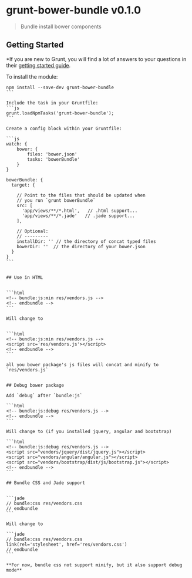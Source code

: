# grunt-bower-bundle v0.1.0

> Bundle install bower components
> 



## Getting Started

*If you are new to Grunt, you will find a lot of answers to your questions in their [getting started guide](http://gruntjs.com/getting-started).

To install the module:
````
npm install --save-dev grunt-bower-bundle
```

Include the task in your Gruntfile:
```js
grunt.loadNpmTasks('grunt-bower-bundle');
```

Create a config block within your Gruntfile:

```js
watch: {
	bower: {
		files: 'bower.json'
		tasks: 'bowerBundle'
	}
}

bowerBundle: {
  target: {
  
    // Point to the files that should be updated when
    // you run `grunt bowerBundle`
    src: [
      'app/views/**/*.html',   // .html support...
      'app/views/**/*.jade'   // .jade support...
    ],

    // Optional:
    // ---------
    installDir: '' // the directory of concat typed files
    bowerDir: ''  // the directory of your bower.json
  }
}
```


## Use in HTML


```html
<!-- bundle:js:min res/vendors.js -->
<!-- endbundle -->
```

Will change to


```html
<!-- bundle:js:min res/vendors.js -->
<script src='res/vendors.js'></script>
<!-- endbundle -->
```

all you bower package's js files will concat and minify to `res/vendors.js`


## Debug bower package

Add `debug` after `bundle:js`

```html
<!-- bundle:js:debug res/vendors.js -->
<!-- endbundle -->
```

Will change to (if you installed jquery, angular and bootstrap)

```html
<!-- bundle:js:debug res/vendors.js -->
<script src="vendors/jquery/dist/jquery.js"></script>
<script src="vendors/angular/angular.js"></script>
<script src="vendors/bootstrap/dist/js/bootstrap.js"></script>
<!-- endbundle -->
```

## Bundle CSS and Jade support


```jade
// bundle:css res/vendors.css
// endbundle
```

Will change to

```jade
// bundle:css res/vendors.css
link(rel='stylesheet', href='res/vendors.css')
// endbundle
```

**For now, bundle css not support minify, but it also support debug mode**




